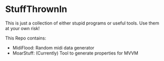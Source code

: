 # StuffThrownIn

This is just a collection of either stupid programs or useful tools. Use them at your own risk!

This Repo contains:
- MidiFlood: Random midi data generator
- MoarStuff: (Currently) Tool to generate properties for MVVM
